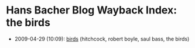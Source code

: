 # Hans Bacher Blog Wayback Index: the birds

* 2009-04-29 (10:09): [birds](https://web.archive.org/web/https://one1more2time3.wordpress.com/2009/04/29/birds-2/) (hitchcock, robert boyle, saul bass, the birds)